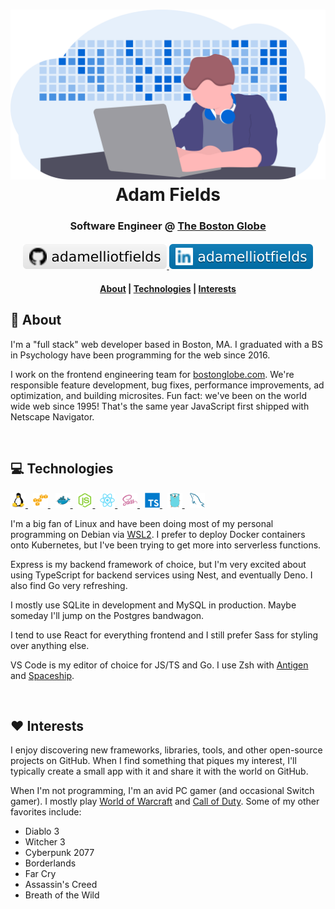 <!-- Illustration by Katerina Limpitsouni (https://undraw.co/license). -->
<h1 align="center">
  <img src="https://raw.githubusercontent.com/adamelliotfields/adamelliotfields/main/vendor/undraw/developer_activity.svg" alt="illustration of a programmer" width="854">
  <br />
  Adam Fields
</h1>

<!-- Subtitle goes here. -->
<h3 align="center">Software Engineer @ <a href="https://www.bostonglobe.com">The Boston Globe</a></h3>

<!-- Badges from Shields (CC0 license) (https://github.com/badges/shields). -->
<h4 align="center">
  <a href="https://github.com/adamelliotfields">
    <img src="https://raw.githubusercontent.com/adamelliotfields/adamelliotfields/main/vendor/shields/github.svg" alt="github badge" />
  </a>
  <a href="https://linkedin.com/in/adamelliotfields/">
    <img src="https://raw.githubusercontent.com/adamelliotfields/adamelliotfields/main/vendor/shields/linkedin.svg" alt="linkedin badge" />
  </a>
</h4>

<!-- Horizontal table of contents. -->
<h4 align="center">
  <a href="#wave-about">About</a>&nbsp;|
  <a href="#computer-technologies">Technologies</a>&nbsp;|
  <a href="#heart-interests">Interests</a>
</h4>

## :wave: About

I'm a "full stack" web developer based in Boston, MA. I graduated with a BS in Psychology have been
programming for the web since 2016.

I work on the frontend engineering team for [bostonglobe.com](https://www.bostonglobe.com). We're
responsible feature development, bug fixes, performance improvements, ad optimization, and building
microsites. Fun fact: we've been on the world wide web since 1995! That's the same year JavaScript
first shipped with Netscape Navigator.

<!-- Use line breaks for spacing. -->
<br />

## :computer: Technologies

<!--
  Tech logos from Devicon (MIT license) (https://github.com/konpa/devicon).
  Inspired by https://github.com/rahuldkjain/github-profile-readme-generator.
-->
<p align="left">
  <a href="https://www.linuxfoundation.org/projects/linux/">
    <img src="https://raw.githubusercontent.com/adamelliotfields/adamelliotfields/main/vendor/devicon/linux-original.svg" alt="linux logo" width="24" />
  </a>
  &nbsp;
  <a href="https://aws.amazon.com">
    <img src="https://raw.githubusercontent.com/adamelliotfields/adamelliotfields/main/vendor/devicon/amazonwebservices-original.svg" alt="aws logo" width="24" />
  </a>
  &nbsp;
  <a href="https://www.docker.com">
    <img src="https://raw.githubusercontent.com/adamelliotfields/adamelliotfields/main/vendor/devicon/docker-original.svg" alt="docker logo" width="24" />
  </a>
  &nbsp;
  <a href="https://nodejs.org/en/">
    <img src="https://raw.githubusercontent.com/adamelliotfields/adamelliotfields/main/vendor/devicon/nodejs-original.svg" alt="node js logo" width="24" />
  </a>
  &nbsp;
  <a href="https://reactjs.org">
    <img src="https://raw.githubusercontent.com/adamelliotfields/adamelliotfields/main/vendor/devicon/react-original.svg" alt="react logo" width="24" />
  </a>
  &nbsp;
  <a href="https://sass-lang.com">
    <img src="https://raw.githubusercontent.com/adamelliotfields/adamelliotfields/main/vendor/devicon/sass-original.svg" alt="sass logo" width="24" />
  </a>
  &nbsp;
  <a href="https://www.typescriptlang.org">
    <img src="https://raw.githubusercontent.com/adamelliotfields/adamelliotfields/main/vendor/devicon/typescript-original.svg" alt="typescript logo" width="24" />
  </a>
  &nbsp;
  <a href="https://golang.org">
    <img src="https://raw.githubusercontent.com/adamelliotfields/adamelliotfields/main/vendor/devicon/go-original.svg" alt="go logo" width="24" />
  </a>
  &nbsp;
  <a href="https://www.mysql.com">
    <img src="https://raw.githubusercontent.com/adamelliotfields/adamelliotfields/main/vendor/devicon/mysql-original.svg" alt="mysql logo" width="24" />
  </a>
</p>

I'm a big fan of Linux and have been doing most of my personal programming on Debian via [WSL2](https://docs.microsoft.com/en-us/windows/wsl/wsl2-index).
I prefer to deploy Docker containers onto Kubernetes, but I've been trying to get more into serverless
functions.

Express is my backend framework of choice, but I'm very excited about using TypeScript for backend
services using Nest, and eventually Deno. I also find Go very refreshing.

I mostly use SQLite in development and MySQL in production. Maybe someday I'll jump on the Postgres
bandwagon.

I tend to use React for everything frontend and I still prefer Sass for styling over anything else.

VS Code is my editor of choice for JS/TS and Go. I use Zsh with [Antigen](https://github.com/zsh-users/antigen)
and [Spaceship](https://github.com/denysdovhan/spaceship-prompt).

<br />

## :heart: Interests

I enjoy discovering new frameworks, libraries, tools, and other open-source projects on GitHub. When
I find something that piques my interest, I'll typically create a small app with it and share it
with the world on GitHub.

When I'm not programming, I'm an avid PC gamer (and occasional Switch gamer). I mostly play
[World of Warcraft](https://worldofwarcraft.com/en-us/) and [Call of Duty](https://www.callofduty.com/home).
Some of my other favorites include:

- Diablo 3
- Witcher 3
- Cyberpunk 2077
- Borderlands
- Far Cry
- Assassin's Creed
- Breath of the Wild
